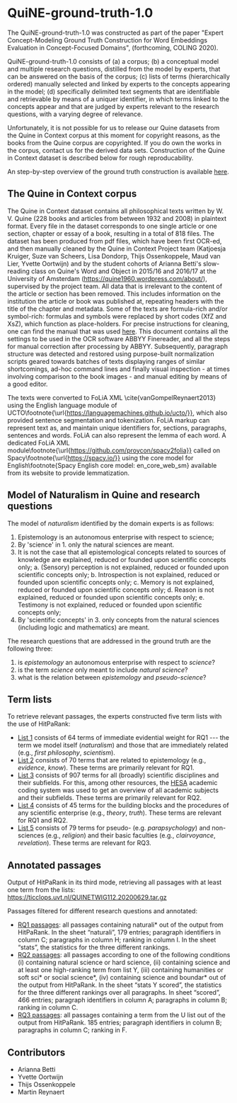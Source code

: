 # QuiNE-ground-truth-1.0
The QuiNE-ground-truth-1.0 was constructed as part of the paper "Expert Concept-Modeling Ground Truth Construction for Word Embeddings Evaluation in Concept-Focused Domains", (forthcoming, COLING 2020).

QuiNE-ground-truth-1.0 consists of
(a) a corpus;
(b) a conceptual model and multiple research questions, distilled from the model by experts, that can be answered on the basis of the corpus; 
(c) lists of terms (hierarchically ordered) manually selected and linked by experts to the concepts appearing in the model; 
(d) specifically delimited text segments that are identifiable and retrievable by means of a uniquer identifier, in which terms linked to the concepts appear and that are judged by experts relevant to the research questions, with a varying degree of relevance.

Unfortunately, it is not possible for us to release our Quine datasets from the Quine in Context corpus at this moment for copyright reasons, as the books from the Quine corpus are copyrighted. If you do own the works in the corpus, contact us for the derived data sets. Construction of the Quine in Context dataset is described below for rough reproducability.

An step-by-step overview of the ground truth construction is available [here](https://docs.google.com/document/d/1ffZD3iTT_P_JWY4-ujAP_XQDnUuv2DwRKHQjWTNFvq0/edit?usp=sharing).

## The Quine in Context corpus  
The Quine in Context dataset contains all philosophical texts written by W. V. Quine (228 books and articles from between 1932 and 2008) in plaintext format. Every file in the dataset corresponds to one single article or one section, chapter or essay of a book, resulting in a total of 818 files. The dataset has been produced from pdf files, which have been first OCR-ed, and then manually cleaned by the Quine in Context Project team (Katjoesja Kruiger, Suze van Scheers, Lisa Dondorp, Thijs Ossenkoppele, Maud van Lier, Yvette Oortwijn) and by the student cohorts of Arianna Betti's slow-reading class on Quine's Word and Object in 2015/16 and 2016/17 at the University of Amsterdam (https://quine1960.wordpress.com/about/), supervised by the project team. All data that is irrelevant to the content of the article or section has been removed. This includes information on the institution the article or book was published at, repeating headers with the title of the chapter and metadata. Some of the texts are formula-rich and/or symbol-rich: formulas and symbols were replaced by short codes (XfZ and XsZ), which function as place-holders. For precise instructions for cleaning, one can find the manual that was used [here]( https://docs.google.com/document/d/1UOEPdWxEmNs73N7nO2p2McfISfTryMzMSZw0e-VM_XM/edit?usp=sharing). This document contains all the settings to be used in the OCR software ABBYY Finereader, and all the steps for manual correction after processing by ABBYY. Subsequently, paragraph structure was detected and restored using purpose-built normalization scripts geared towards batches of texts displaying ranges of similar shortcomings, ad-hoc command lines and finally visual inspection - at times involving comparison to the book images - and manual editing by means of a good editor.

The texts were converted to FoLiA XML \cite{vanGompelReynaert2013} using the English language module of UCTO\footnote{\url{https://languagemachines.github.io/ucto/}}, which also provided sentence segmentation and tokenization. FoLiA markup can represent text as, and maintain unique identifiers for, sections, paragraphs, sentences and words. FoLiA can also represent the lemma of each word. A dedicated FoLiA XML module\footnote{\url{https://github.com/proycon/spacy2folia}} called on Spacy\footnote{\url{https://spacy.io/}} using the core model for English\footnote{Spacy English core model: en\_core\_web\_sm} available from its website to provide lemmatization.

## Model of Naturalism in Quine and research questions
The model of *naturalism* identified by the domain experts is as follows:
1. Epistemology is an autonomous enterprise with respect to science;
2. By 'science' in 1. only the natural sciences are meant.
3. It is not the case that all epistemological concepts related to sources of knowledge are explained, reduced or founded upon scientific concepts only;
  a. (Sensory) perception is not explained, reduced or founded upon scientific concepts only;
  b. Introspection is not explained, reduced or founded upon scientific concepts only;
  c. Memory is not explained, reduced or founded upon scientific concepts only;
  d. Reason is not explained, reduced or founded upon scientific concepts only;
  e. Testimony is not explained, reduced or founded upon scientific concepts only;
4. By 'scientific concepts' in 3. only concepts from the natural sciences (including logic and mathematics) are meant.

The research questions that are addressed in the ground truth are the following three:
1. is *epistemology* an autonomous enterprise with respect to *science*?
2. is the term *science* only meant to include *natural science*?
3. what is the relation between *epistemology* and *pseudo-science*?

## Term lists 
To retrieve relevant passages, the experts constructed five term lists with the use of HitPaRank:
- [List 1](https://docs.google.com/spreadsheets/d/1e1ELwKa1woXGFdj1_2noc1DQApoViLhujiXsUE94iJc/edit?usp=sharing) consists of 64 terms of immediate evidential weight for RQ1 --- the term we model itself (*naturalism*) and those that are immediately related (e.g., *first philosophy*, *scientism*). 
- [List 2](https://docs.google.com/spreadsheets/d/1duP23UQia--MBfbEtqxMpJPtTynK-HMVTxgmjizZzMM/edit?usp=sharing) consists of 70 terms that are related to epistemology (e.g., *evidence*, *know*). These terms are primarily relevant for RQ1. 
- [List 3](https://docs.google.com/spreadsheets/d/1oXPhKNVTteLRea8gkQUDfa2rwoNUrk6EpkENHzeTxTw/edit?usp=sharing) consists of 907 terms for all (broadly) scientific disciplines and their subfields. For this, among other resources, the [HESA](https://www.hesa.ac.uk/support/documentation/jacs/jacs3-detailed) academic coding system was used to get an overview of all academic subjects and their subfields. These terms are primarily relevant for RQ2. 
- [List 4](https://docs.google.com/spreadsheets/d/17OtRJDAQ3UwcoeXy28MJOzCWfusrctUo3huNP6KQvP0/edit?usp=sharing) consists of 45 terms for the building blocks and the procedures of any scientific enterprise (e.g., *theory*, *truth*). These terms are relevant for RQ1 and RQ2. 
- [List 5](https://docs.google.com/spreadsheets/d/1izp6oTHaGzZc1--nYsNUnQrIj77kcx-VIoHq8dhF80I/edit?usp=sharing) consists of 79 terms for pseudo- (e.g. *parapsychology*) and non-sciences (e.g., *religion*) and their basic faculties (e.g., *clairvoyance*, *revelation*). These terms are relevant for RQ3.

## Annotated passages
Output of HitPaRank in its third mode, retrieving all passages with at least one term from the lists: https://ticclops.uvt.nl/QUINETWIG112.20200629.tar.gz  

Passages filtered for different research questions and annotated:
- [RQ1 passages](https://docs.google.com/spreadsheets/d/1q7BAoRxISzsSjNoVFmZ3jlK_h9GvGYqAmdj2e3PLx9w/edit?usp=sharing): all passages containing naturali* out of the output from HitPaRank. In the sheet “naturali”, 179 entries; paragraph identifiers in column C; paragraphs in column H; ranking in column I. In the sheet “stats”, the statistics for the three different rankings. 
- [RQ2 passages](https://drive.google.com/file/d/1xTV8vKwKsDBbXPjvmTvDR2fMa7VVp0cN/view?usp=sharing): all passages according to one of the following conditions (i) containing natural science or hard science, (ii) containing science and at least one high-ranking term from list Y, (iii) containing humanities or soft sci* or social science*, (iv) containing science and boundar* out of the output from HitPaRank. In the sheet “stats Y scored”, the statistics for the three different rankings over all paragraphs. In sheet “scored”, 466 entries; paragraph identifiers in column A; paragraphs in column B; ranking in column C. 
- [RQ3 passages](https://docs.google.com/spreadsheets/d/1I5wNLuUKWVLFebQw-b52lamHn7ptJiea4x6YYeyn0bw/edit?usp=sharing): all passages containing a term from the U list out of the output from HitPaRank. 185 entries; paragraph identifiers in column B; paragraphs in column C; ranking in F. 

## Contributors 
- Arianna Betti 
- Yvette Oortwijn 
- Thijs Ossenkoppele 
- Martin Reynaert

